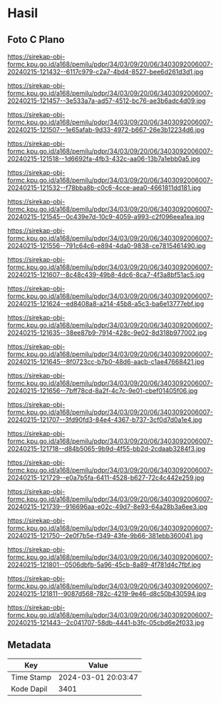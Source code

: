 # Hasil

## Foto C Plano

https://sirekap-obj-formc.kpu.go.id/a168/pemilu/pdpr/34/03/09/20/06/3403092006007-20240215-121432--6117c979-c2a7-4bd4-8527-bee6d261d3d1.jpg

https://sirekap-obj-formc.kpu.go.id/a168/pemilu/pdpr/34/03/09/20/06/3403092006007-20240215-121457--3e533a7a-ad57-4512-bc76-ae3b6adc4d09.jpg

https://sirekap-obj-formc.kpu.go.id/a168/pemilu/pdpr/34/03/09/20/06/3403092006007-20240215-121507--1e65afab-9d33-4972-b667-26e3b12234d6.jpg

https://sirekap-obj-formc.kpu.go.id/a168/pemilu/pdpr/34/03/09/20/06/3403092006007-20240215-121518--1d6692fa-4fb3-432c-aa06-13b7a1ebb0a5.jpg

https://sirekap-obj-formc.kpu.go.id/a168/pemilu/pdpr/34/03/09/20/06/3403092006007-20240215-121532--f78bba8b-c0c6-4cce-aea0-4661811dd181.jpg

https://sirekap-obj-formc.kpu.go.id/a168/pemilu/pdpr/34/03/09/20/06/3403092006007-20240215-121545--0c439e7d-10c9-4059-a993-c2f096eea1ea.jpg

https://sirekap-obj-formc.kpu.go.id/a168/pemilu/pdpr/34/03/09/20/06/3403092006007-20240215-121556--791c64c6-e894-4da0-9838-ce7815461490.jpg

https://sirekap-obj-formc.kpu.go.id/a168/pemilu/pdpr/34/03/09/20/06/3403092006007-20240215-121607--8c48c439-49b8-4dc6-8ca7-4f3a8bf51ac5.jpg

https://sirekap-obj-formc.kpu.go.id/a168/pemilu/pdpr/34/03/09/20/06/3403092006007-20240215-121624--ed8408a8-a214-45b8-a5c3-ba6e13777ebf.jpg

https://sirekap-obj-formc.kpu.go.id/a168/pemilu/pdpr/34/03/09/20/06/3403092006007-20240215-121635--38ee87b9-7914-428c-9e02-8d318b977002.jpg

https://sirekap-obj-formc.kpu.go.id/a168/pemilu/pdpr/34/03/09/20/06/3403092006007-20240215-121645--8f0723cc-b7b0-48d6-aacb-c1ae47668421.jpg

https://sirekap-obj-formc.kpu.go.id/a168/pemilu/pdpr/34/03/09/20/06/3403092006007-20240215-121656--7bff78cd-8a2f-4c7c-9e01-cbef01405f06.jpg

https://sirekap-obj-formc.kpu.go.id/a168/pemilu/pdpr/34/03/09/20/06/3403092006007-20240215-121707--3fd90fd3-84e4-4367-b737-3cf0d7d0a1e4.jpg

https://sirekap-obj-formc.kpu.go.id/a168/pemilu/pdpr/34/03/09/20/06/3403092006007-20240215-121718--d84b5065-9b9d-4f55-bb2d-2cdaab3284f3.jpg

https://sirekap-obj-formc.kpu.go.id/a168/pemilu/pdpr/34/03/09/20/06/3403092006007-20240215-121729--e0a7b5fa-6411-4528-b627-72c4c442e259.jpg

https://sirekap-obj-formc.kpu.go.id/a168/pemilu/pdpr/34/03/09/20/06/3403092006007-20240215-121739--916696aa-e02c-49d7-8e93-64a28b3a6ee3.jpg

https://sirekap-obj-formc.kpu.go.id/a168/pemilu/pdpr/34/03/09/20/06/3403092006007-20240215-121750--2e0f7b5e-f349-43fe-9b66-381ebb360041.jpg

https://sirekap-obj-formc.kpu.go.id/a168/pemilu/pdpr/34/03/09/20/06/3403092006007-20240215-121801--0506dbfb-5a96-45cb-8a89-4f781d4c7fbf.jpg

https://sirekap-obj-formc.kpu.go.id/a168/pemilu/pdpr/34/03/09/20/06/3403092006007-20240215-121811--9087d568-782c-4219-9e46-d8c50b430594.jpg

https://sirekap-obj-formc.kpu.go.id/a168/pemilu/pdpr/34/03/09/20/06/3403092006007-20240215-121443--2c041707-58db-4441-b3fc-05cbd6e2f033.jpg


## Metadata

| Key        | Value               |
| ---------- | ------------------- |
| Time Stamp | 2024-03-01 20:03:47 |
| Kode Dapil | 3401                |



